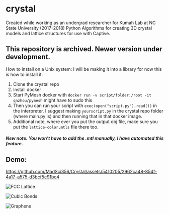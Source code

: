 # crystal
Created while working as an undergrad researcher for Kumah Lab at NC State University (2017-2018)
Python Algorithms for creating 3D crystal models and lattice structures for use with Captive.

## This repository is archived. Newer version under development.

How to install on a Unix system:
I will be making it into a library for now this is how to install it.

1) Clone the crystal repo
2) Install docker
2) Start PyMesh docker with `docker run -v script/folder:/root -it qnzhou/pymesh` might have to sudo this
3) Then you can run your script with `exec(open("script.py").read())` in the interpreter. I suggest making `yourscript.py` in the   crystal repo folder (where main.py is) and then running that in that docker image.
4) Additional note, where ever you put the output obj file, make sure you put the `lattice-color.mtls` file there too. 
##### New note: You won't have to add the .mtl manually, I have automated this feature.


## Demo: 

https://github.com/MadSci356/Crystal/assets/5410205/2962ca48-854f-4a17-a575-d3bcf5c91bc4



![FCC Lattice](https://github.com/MadSci356/Crystal/assets/5410205/a64eacf1-d675-43f7-9b18-1ab962a3f5ea)

![Cubic Bonds](https://github.com/MadSci356/Crystal/assets/5410205/693cab2d-ec65-4cca-b0f2-350ac2c8cb90)

![Graphene](https://github.com/MadSci356/Crystal/assets/5410205/71a99104-d66d-408f-865e-1919eeef9ae6)

